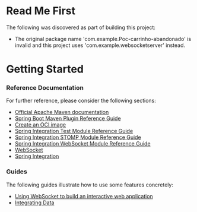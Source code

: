 # Read Me First
The following was discovered as part of building this project:

* The original package name 'com.example.Poc-carrinho-abandonado' is invalid and this project uses 'com.example.websocketserver' instead.

# Getting Started

### Reference Documentation
For further reference, please consider the following sections:

* [Official Apache Maven documentation](https://maven.apache.org/guides/index.html)
* [Spring Boot Maven Plugin Reference Guide](https://docs.spring.io/spring-boot/docs/2.6.6/maven-plugin/reference/html/)
* [Create an OCI image](https://docs.spring.io/spring-boot/docs/2.6.6/maven-plugin/reference/html/#build-image)
* [Spring Integration Test Module Reference Guide](https://docs.spring.io/spring-integration/reference/html/testing.html)
* [Spring Integration STOMP Module Reference Guide](https://docs.spring.io/spring-integration/reference/html/stomp.html)
* [Spring Integration WebSocket Module Reference Guide](https://docs.spring.io/spring-integration/reference/html/websocket.html)
* [WebSocket](https://docs.spring.io/spring-boot/docs/2.6.6/reference/htmlsingle/#boot-features-websockets)
* [Spring Integration](https://docs.spring.io/spring-boot/docs/2.6.6/reference/htmlsingle/#boot-features-integration)

### Guides
The following guides illustrate how to use some features concretely:

* [Using WebSocket to build an interactive web application](https://spring.io/guides/gs/messaging-stomp-websocket/)
* [Integrating Data](https://spring.io/guides/gs/integration/)

